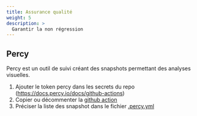 ```yaml
---
title: Assurance qualité
weight: 5
description: >
  Garantir la non régression
---
```


## Percy
Percy est un outil de suivi créant des snapshots permettant des analyses visuelles.

1. Ajouter le token percy dans les secrets du repo (https://docs.percy.io/docs/github-actions)
2. Copier ou décommenter la [github action](https://github.com/noesya/osuny-hugo-template/blob/main/.github/workflows/percy.)
3. Préciser la liste des snapshot dans le fichier [.percy.yml](https://github.com/noesya/osuny-hugo-template/blob/main/.percy.yml)


